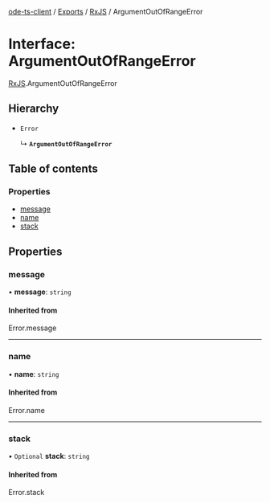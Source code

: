 [ode-ts-client](../README.md) / [Exports](../modules.md) / [RxJS](../modules/RxJS.md) / ArgumentOutOfRangeError

# Interface: ArgumentOutOfRangeError

[RxJS](../modules/RxJS.md).ArgumentOutOfRangeError

## Hierarchy

- `Error`

  ↳ **`ArgumentOutOfRangeError`**

## Table of contents

### Properties

- [message](RxJS.ArgumentOutOfRangeError.md#message)
- [name](RxJS.ArgumentOutOfRangeError.md#name)
- [stack](RxJS.ArgumentOutOfRangeError.md#stack)

## Properties

### message

• **message**: `string`

#### Inherited from

Error.message

___

### name

• **name**: `string`

#### Inherited from

Error.name

___

### stack

• `Optional` **stack**: `string`

#### Inherited from

Error.stack
